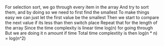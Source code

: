 For selection sort, we go through every item in the array
And try to sort them, and by doing so we need to first find the smallest
To make things easy we can just let the first value be the smallest
Then we start to compare the next value if its less than then switch place
Repeat that for the length of the array 
Since the time complexity is linear time log(n) for going through
But we are doing it n amount if time 
Total time complextity is then log(n * n) = log(n^2)
